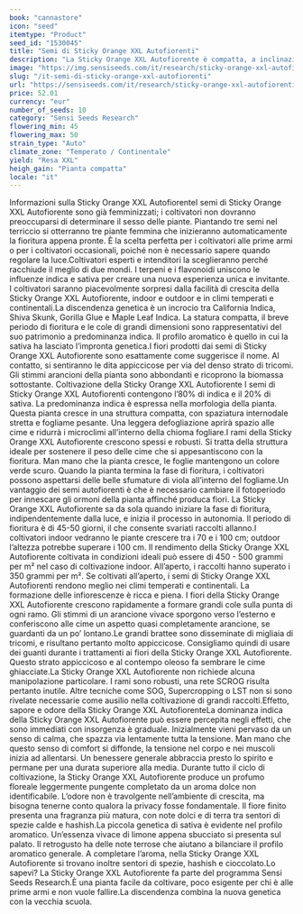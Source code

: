 ```yaml
---
book: "cannastore"
icon: "seed"
itemtype: "Product"
seed_id: "1530045"
title: "Semi di Sticky Orange XXL Autofiorenti"
description: "La Sticky Orange XXL Autofiorente è compatta, a inclinazione 80% indica/20% sativa. Le cime grandi si raccolgono entro 45-50 giorni dalla fioritura."
image: "https://img.sensiseeds.com/it/research/sticky-orange-xxl-autofiorenti-image.png"
slug: "/it-semi-di-sticky-orange-xxl-autofiorenti"
url: "https://sensiseeds.com/it/research/sticky-orange-xxl-autofiorenti?a_aid=cannastore"
price: 52.01
currency: "eur"
number_of_seeds: 10
category: "Sensi Seeds Research"
flowering_min: 45
flowering_max: 50
strain_type: "Auto"
climate_zone: "Temperato / Continentale"
yield: "Resa XXL"
heigh_gain: "Pianta compatta"
locale: "it"
---
```

Informazioni sulla Sticky Orange XXL AutofiorenteI semi di Sticky Orange XXL Autofiorente sono già femminizzati; i coltivatori non dovranno preoccuparsi di determinare il sesso delle piante. Piantando tre semi nel terriccio si otterranno tre piante femmina che inizieranno automaticamente la fioritura appena pronte. È la scelta perfetta per i coltivatori alle prime armi o per i coltivatori occasionali, poiché non è necessario sapere quando regolare la luce.Coltivatori esperti e intenditori la sceglieranno perché racchiude il meglio di due mondi. I terpeni e i flavonoidi uniscono le influenze indica e sativa per creare una nuova esperienza unica e invitante. I coltivatori saranno piacevolmente sorpresi dalla facilità di crescita della Sticky Orange XXL Autofiorente, indoor e outdoor e in climi temperati e continentali.La discendenza genetica è un incrocio tra California Indica, Shiva Skunk, Gorilla Glue e Maple Leaf Indica. La statura compatta, il breve periodo di fioritura e le cole di grandi dimensioni sono rappresentativi del suo patrimonio a predominanza indica. Il profilo aromatico è quello in cui la sativa ha lasciato l’impronta genetica.I fiori prodotti dai semi di Sticky Orange XXL Autofiorente sono esattamente come suggerisce il nome. Al contatto, si sentiranno le dita appiccicose per via del denso strato di tricomi. Gli stimmi arancioni della pianta sono abbondanti e ricoprono la biomassa sottostante. Coltivazione della Sticky Orange XXL Autofiorente I semi di Sticky Orange XXL Autofiorenti contengono l’80% di indica e il 20% di sativa. La predominanza indica è espressa nella morfologia della pianta. Questa pianta cresce in una struttura compatta, con spaziatura internodale stretta e fogliame pesante. Una leggera defogliazione aprirà spazio alle cime e ridurrà i microclimi all’interno della chioma fogliare.I rami della Sticky Orange XXL Autofiorente crescono spessi e robusti. Si tratta della struttura ideale per sostenere il peso delle cime che si appesantiscono con la fioritura. Man mano che la pianta cresce, le foglie mantengono un colore verde scuro. Quando la pianta termina la fase di fioritura, i coltivatori possono aspettarsi delle belle sfumature di viola all’interno del fogliame.Un vantaggio dei semi autofiorenti è che è necessario cambiare il fotoperiodo per innescare gli ormoni della pianta affinché produca fiori. La Sticky Orange XXL Autofiorente sa da sola quando iniziare la fase di fioritura, indipendentemente dalla luce, e inizia il processo in autonomia. Il periodo di fioritura è di 45-50 giorni, il che consente svariati raccolti allanno.I coltivatori indoor vedranno le piante crescere tra i 70 e i 100 cm; outdoor l’altezza potrebbe superare i 100 cm. Il rendimento della Sticky Orange XXL Autofiorente coltivata in condizioni ideali può essere di 450 - 500 grammi per m² nel caso di coltivazione indoor. All’aperto, i raccolti hanno superato i 350 grammi per m². Se coltivati all’aperto, i semi di Sticky Orange XXL Autofiorenti rendono meglio nei climi temperati e continentali. La formazione delle infiorescenze è ricca e piena. I fiori della Sticky Orange XXL Autofiorente crescono rapidamente a formare grandi cole sulla punta di ogni ramo. Gli stimmi di un arancione vivace sporgono verso l’esterno e conferiscono alle cime un aspetto quasi completamente arancione, se guardanti da un po’ lontano.Le grandi brattee sono disseminate di migliaia di tricomi, e risultano pertanto molto appiccicose. Consigliamo quindi di usare dei guanti durante i trattamenti ai fiori della Sticky Orange XXL Autofiorente. Questo strato appiccicoso e al contempo oleoso fa sembrare le cime ghiacciate.La Sticky Orange XXL Autofiorente non richiede alcuna manipolazione particolare. I rami sono robusti, una rete SCROG risulta pertanto inutile. Altre tecniche come SOG, Supercropping o LST non si sono rivelate necessarie come ausilio nella coltivazione di grandi raccolti.Effetto, sapore e odore della Sticky Orange XXL AutofiorenteLa dominanza indica della Sticky Orange XXL Autofiorente può essere percepita negli effetti, che sono immediati con insorgenza è graduale. Inizialmente vieni pervaso da un senso di calma, che spazza via lentamente tutta la tensione. Man mano che questo senso di comfort si diffonde, la tensione nel corpo e nei muscoli inizia ad allentarsi. Un benessere generale abbraccia presto lo spirito e permane per una durata superiore alla media. Durante tutto il ciclo di coltivazione, la Sticky Orange XXL Autofiorente produce un profumo floreale leggermente pungente completato da un aroma dolce non identificabile. L’odore non è travolgente nell’ambiente di crescita, ma bisogna tenerne conto qualora la privacy fosse fondamentale. Il fiore finito presenta una fragranza più matura, con note dolci e di terra tra sentori di spezie calde e hashish.La piccola genetica di sativa è evidente nel profilo aromatico. Un’essenza vivace di limone appena sbucciato si presenta sul palato. Il retrogusto ha delle note terrose che aiutano a bilanciare il profilo aromatico generale. A completare l’aroma, nella Sticky Orange XXL Autofiorente si trovano inoltre sentori di spezie, hashish e cioccolato.Lo sapevi? La Sticky Orange XXL Autofiorente fa parte del programma Sensi Seeds Research.È una pianta facile da coltivare, poco esigente per chi è alle prime armi e non vuole fallire.La discendenza combina la nuova genetica con la vecchia scuola.
